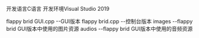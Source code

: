 开发语言C语言
开发环境Visual Studio 2019

flappy brid GUI.cpp --GUI版本
flappy brid.cpp     --控制台版本
images              --flappy brid GUI版本中使用的图片资源
audios              --flappy brid GUI版本中使用的音频资源
